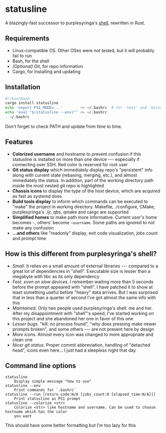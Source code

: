# statusline

A blazingly-fast successor to purplesyringa's [shell](https://github.com/purplesyringa/shell.git),
rewritten in Rust.

## Requirements

* Linux-compatible OS. Other OSes were not tested, but it will probably fail to run
* Bash, for the shell
* *(Optional)* Git, for repo information
* Cargo, for installing and updating

## Installation

```bash
#!/bin/bash
cargo install statusline
echo 'export PS1_MODE=...'        >> ~/.bashrc  # for 'text' and 'minimal'
echo 'eval "$(statusline --env)"' >> ~/.bashrc
. ~/.bashrc
```

Don't forget to check PATH and update from time to time.

## Features

* __Colorized username__ and hostname to prevent confusion if this statusline is installed on more than one device --- especially if connecting over SSH. Red color is reserved for root user
* __Git status display__ which immediately display repo's "persistent" info along with current state (rebasing, merging, etc.), and almost immediately the status. In addition, part of the working directory path inside the most nested git repo is highlighted
* __Chassis icons__ to display the type of the host device, which are acquired as fast as systemd does
* __Build tools display__ to inform which commands can be executed to "make" the project in working directory. Makefile, ./configure, CMake, purplesyringa's ./jr, qbs, qmake and cargo are supported
* __Simplified homes__  to make path more informative. Current user's home becomes `~`, others' become `~username`. Some paths are ignored to not make any confusion
* __...and others__ like "readonly" display, exit code visualization, jobs count and prompt time

## How is this different from purplesyringa's shell?

* *Small*. It relies on a small amount of external libraries --- compared to a great lot of dependencies in "shell". Executable size is lesser than a megabyte with libc as its only dependency
* *Fast, even on slow devices*. I remember waiting more than 5 seconds before the prompt appeared with "shell". I have patched it to show at least something useful before "heavy" data arrives. But I was surprised that in less than a quarter of second I've got almost the same info with this
* *Maintained*. Only two people used purplesyringa's shell: me and her. After my disappointment with "shell"'s speed, I've started working on this project and she abandoned her one in favor of this one
* *Lesser bugs*. "kill: no process found", "why does pressing <Tab> make newer prompts broken", and some others --- are not present here by design
* *More icons*. Almost every icon was changed to more appropriate and clean one
* *Nicer git status*. Proper commit abbreviation, handling of "detached head", icons even here... I just had a sleepless night that day

## Command line options

```
statusline
    Display simple message "how to use"
statusline --env
    Print commands for `.bashrc`
statusline --run [return_code:N/A [jobs_count:0 [elapsed_time:N/A]]]
    Print statusline as PS1 prompt
statusline --colorize <str>
    Colorize <str> like hostname and username. Can be used to choose hostname which has the color
    you want
```

This should have some better formatting but I'm too lazy for this

